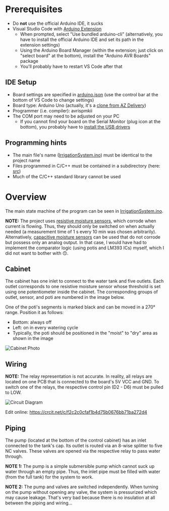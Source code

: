 # Prerequisites
* Do **not** use the official Arduino IDE, it sucks
* Visual Studio Code with [Arduino Extension](https://marketplace.visualstudio.com/items?itemName=vsciot-vscode.vscode-arduino)
  * When prompted, select "Use bundled arduino-cli" (alternatively, you have to install the official Arduino IDE and set its path in the extension settings)
  * Using the Arduino Board Manager (within the extension; just click on "select board" at the bottom), install the "Arduino AVR Boards" package
  * You'll probably have to restart VS Code after that

## IDE Setup
* Board settings are specified in [arduino.json](/.vscode/arduino.json) (use the control bar at the bottom of VS Code to change settings)
* Board type: Arduino Uno (actually, it's a [clone from AZ Delivery](https://www.az-delivery.de/products/mikrocontroller-board))
* Programmer (i.e. compiler): avrispmkii
* The COM port may need to be adjusted on your PC
  * If you cannot find your board on the Serial Monitor (plug icon at the bottom), you probably have to [install the USB drivers](https://support.arduino.cc/hc/en-us/articles/4411305694610-Install-or-update-FTDI-drivers)

## Programming hints
* The main file's name ([IrrigationSystem.ino](IrrigationSystem.ino)) must be identical to the project name
* Files programmed in C/C++ must be contained in a subdirectory (here: [src](/src/))
* Much of the C/C++ standard library cannot be used

# Overview
The main state machine of the program can be seen in [IrrigationSystem.ino](IrrigationSystem.ino). 

**NOTE:** The project uses [resistive moisture sensors](https://www.az-delivery.de/products/feuchtigkeitssensor-modul?_pos=1&_sid=b3e597e6f&_ss=r), which corrode when current is flowing. Thus, they should only be switched on when actually needed (a measurement time of 1 s every 10 min was chosen arbitrarily). Alternatively, [capacitive moisture sensors](https://www.az-delivery.de/products/bodenfeuchte-sensor-modul-v1-2?_pos=3&_sid=b3e597e6f&_ss=r) can be used that do not corrode but possess only an analog output. In that case, I would have had to implement the comparator logic (using potis and LM393 ICs) myself, which I did not want to bother with 🙃.

## Cabinet
The cabinet has one inlet to connect to the water tank and five outlets. Each outlet corresponds to one resistive moisture sensor whose threshold is set using one potentiometer inside the cabinet. The corresponding groups of outlet, sensor, and poti are numbered in the image below.

One of the poti's segments is marked black and can be moved in a 270° range. Position it as follows:
* Bottom: always off
* Left: on in every watering cycle
* Typically, the poti should be positioned in the "moist" to "dry" area as shown in the image

![Cabinet Photo](img/cabinet.png)

## Wiring
**NOTE:** The relay representation is not accurate. In reality, all relays are located on one PCB that is connected to the board's 5V VCC and GND. To switch one of the relays, the respective control pin (D2 - D6) must be pulled to LOW.

![Circuit Diagram](/img/circuit.svg)

Edit online: https://crcit.net/c/f2c2c0cfaf1b4d75b0676bb71ba272d4

## Piping
The pump (located at the bottom of the control cabinet) has an inlet connected to the tank's cap. Its outlet is routed via an 8-wise splitter to five NC valves. These valves are opened via the respective relay to pass water through.

**NOTE 1:** The pump is a simple submersible pump which cannot suck up water through an empty pipe. Thus, the inlet pipe must be filled with water (from the full tank) for the system to work.

**NOTE 2:** The pump and valves are switched independently. When turning on the pump without opening any valve, the system is pressurized which may cause leakage. That's very bad because there is no insulation at all between the piping and wiring...

